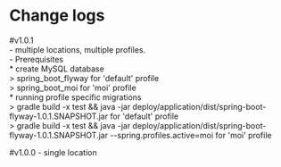 # Change logs
<p>
#v1.0.1<br>
    - multiple locations, multiple profiles.<br>
    - Prerequisites<br>
        * create MySQL database<br>
            > spring_boot_flyway for 'default' profile<br>
            > spring_boot_moi for 'moi' profile<br>
        * running profile specific migrations<br> 
            > gradle build -x test && java -jar deploy/application/dist/spring-boot-flyway-1.0.1.SNAPSHOT.jar for 'default' profile<br>
            > gradle build -x test && java -jar deploy/application/dist/spring-boot-flyway-1.0.1.SNAPSHOT.jar --spring.profiles.active=moi for 'moi' profile<br>
</p>
<p>
#v1.0.0
    - single location
</p>
